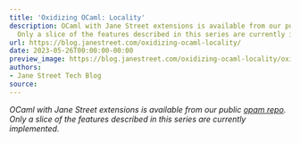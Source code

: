 ```yaml
---
title: 'Oxidizing OCaml: Locality'
description: OCaml with Jane Street extensions is available from our public opam repo.
  Only a slice of the features described in this series are currently implemented.
url: https://blog.janestreet.com/oxidizing-ocaml-locality/
date: 2023-05-26T00:00:00-00:00
preview_image: https://blog.janestreet.com/oxidizing-ocaml-locality/oxidizing-ocaml-locality.png
authors:
- Jane Street Tech Blog
source:
---
```


<p><em>OCaml with Jane Street extensions is available from our public <a href="https://github.com/janestreet/opam-repository/tree/with-extensions">opam repo</a>. Only a slice of the features described in this series are currently implemented.</em></p>


